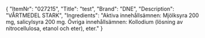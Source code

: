 {
  "ItemNr": "027215",
  "Title": "test",
  "Brand": "DNE",
  "Description": "VÅRTMEDEL STARK",
  "Ingredients": "Aktiva innehållsämnen: Mjölksyra 200 mg, salicylsyra 200 mg. Övriga innehållsämnen: Kollodium (lösning av nitrocellulosa, etanol och eter), eter."
}